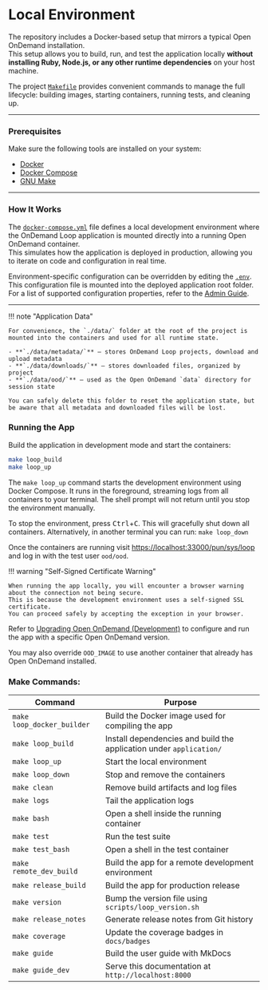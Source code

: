 # Local Environment

The repository includes a Docker-based setup that mirrors a typical Open OnDemand installation.  
This setup allows you to build, run, and test the application locally **without installing Ruby, Node.js, or any other runtime dependencies** on your host machine.

The project [`Makefile`](https://github.com/IQSS/ondemand-loop/blob/main/Makefile) provides convenient commands to manage the full lifecycle: building images, starting containers, running tests, and cleaning up.

---

### Prerequisites

Make sure the following tools are installed on your system:

- [Docker](https://www.docker.com/)
- [Docker Compose](https://docs.docker.com/compose/)
- [GNU Make](https://www.gnu.org/software/make/manual/make.html)

---

### How It Works

The [`docker-compose.yml`](https://github.com/IQSS/ondemand-loop/blob/main/docker-compose.yml) file defines a local development environment where the OnDemand Loop application is mounted directly into a running Open OnDemand container.  
This simulates how the application is deployed in production, allowing you to iterate on code and configuration in real time.

Environment-specific configuration can be overridden by editing the [`.env`](https://github.com/IQSS/ondemand-loop/blob/main/config/.env).
This configuration file is mounted into the deployed application root folder.
For a list of supported configuration properties, refer to the [Admin Guide](../admin.md).

---

!!! note "Application Data"

    For convenience, the `./data/` folder at the root of the project is mounted into the containers and used for all runtime state.

    - **`./data/metadata/`** – stores OnDemand Loop projects, download and upload metadata
    - **`./data/downloads/`** – stores downloaded files, organized by project
    - **`./data/ood/`** – used as the Open OnDemand `data` directory for session state

    You can safely delete this folder to reset the application state, but be aware that all metadata and downloaded files will be lost.

### Running the App
Build the application in development mode and start the containers:

```bash
make loop_build
make loop_up
```

The `make loop_up` command starts the development environment using Docker Compose.
It runs in the foreground, streaming logs from all containers to your terminal.
The shell prompt will not return until you stop the environment manually.

To stop the environment, press <kbd>Ctrl</kbd>+<kbd>C</kbd>. This will gracefully shut down all containers.
Alternatively, in another terminal you can run: `make loop_down`

Once the containers are running visit [https://localhost:33000/pun/sys/loop](https://localhost:33000/pun/sys/loop) and log in with the test user `ood/ood`.

!!! warning "Self-Signed Certificate Warning"
 
    When running the app locally, you will encounter a browser warning about the connection not being secure.  
    This is because the development environment uses a self-signed SSL certificate.  
    You can proceed safely by accepting the exception in your browser.

Refer to [Upgrading Open OnDemand (Development)](ood.md#upgrading-open-ondemand-development) to configure and run the app with a specific Open OnDemand version.

You may also override `OOD_IMAGE` to use another container that already has Open OnDemand installed.

### Make Commands:

| Command                   | Purpose                                                              |
|---------------------------|----------------------------------------------------------------------|
| `make loop_docker_builder`| Build the Docker image used for compiling the app                    |
| `make loop_build`         | Install dependencies and build the application under `application/`  |
| `make loop_up`            | Start the local environment                                          |
| `make loop_down`          | Stop and remove the containers                                       |
| `make clean`              | Remove build artifacts and log files                                 |
| `make logs`               | Tail the application logs                                            |
| `make bash`               | Open a shell inside the running container                            |
| `make test`               | Run the test suite                                                   |
| `make test_bash`          | Open a shell in the test container                                   |
| `make remote_dev_build`   | Build the app for a remote development environment                   |
| `make release_build`      | Build the app for production release                                 |
| `make version`            | Bump the version file using `scripts/loop_version.sh`                |
| `make release_notes`      | Generate release notes from Git history                              |
| `make coverage`           | Update the coverage badges in `docs/badges`                          |
| `make guide`              | Build the user guide with MkDocs                                     |
| `make guide_dev`          | Serve this documentation at `http://localhost:8000`                  |
